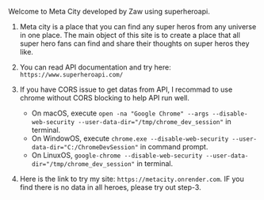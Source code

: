 Welcome to Meta City developed by Zaw using superheroapi. 

1. Meta city is a place that you can find any super heros from any universe in one place. The main object of this site is to create a place that all super hero fans can find and share their thoughts on super heros they like.

2. You can read API documentation and try here: ``` https://www.superheroapi.com/ ```

3. If you have CORS issue to get datas from API, I recommad to use chrome without CORS blocking to help API run well. 
    - On macOS, execute ``` open -na "Google Chrome" --args --disable-web-security --user-data-dir="/tmp/chrome_dev_session" ``` in terminal. 
    - On WindowOS, execute ``` chrome.exe --disable-web-security --user-data-dir="C:/ChromeDevSession" ``` in command prompt. 
    - On LinuxOS, ``` google-chrome --disable-web-security --user-data-dir="/tmp/chrome_dev_session" ``` in terminal.

4. Here is the link to try my site: ``` https://metacity.onrender.com ```. IF you find there is no data in all heroes, please try out step-3.


